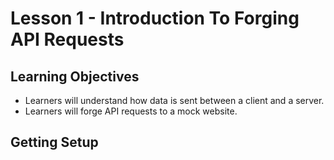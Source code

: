 # Lesson 1 - Introduction To Forging API Requests

## Learning Objectives
* Learners will understand how data is sent between a client and a server.
* Learners will forge API requests to a mock website.

## Getting Setup